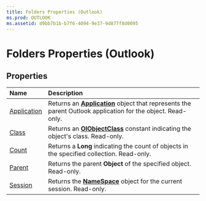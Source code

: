 ```yaml
---
title: Folders Properties (Outlook)
ms.prod: OUTLOOK
ms.assetid: d9bb7b1b-b7f6-4094-9e37-9d877f8d0095
---
```



# Folders Properties (Outlook)

## Properties



|**Name**|**Description**|
|:-----|:-----|
|[Application](folders-application-property-outlook.md)|Returns an  **[Application](application-object-outlook.md)** object that represents the parent Outlook application for the object. Read-only.|
|[Class](folders-class-property-outlook.md)|Returns an  **[OlObjectClass](olobjectclass-enumeration-outlook.md)** constant indicating the object's class. Read-only.|
|[Count](folders-count-property-outlook.md)|Returns a  **Long** indicating the count of objects in the specified collection. Read-only.|
|[Parent](folders-parent-property-outlook.md)|Returns the parent  **Object** of the specified object. Read-only.|
|[Session](folders-session-property-outlook.md)|Returns the  **[NameSpace](namespace-object-outlook.md)** object for the current session. Read-only.|

